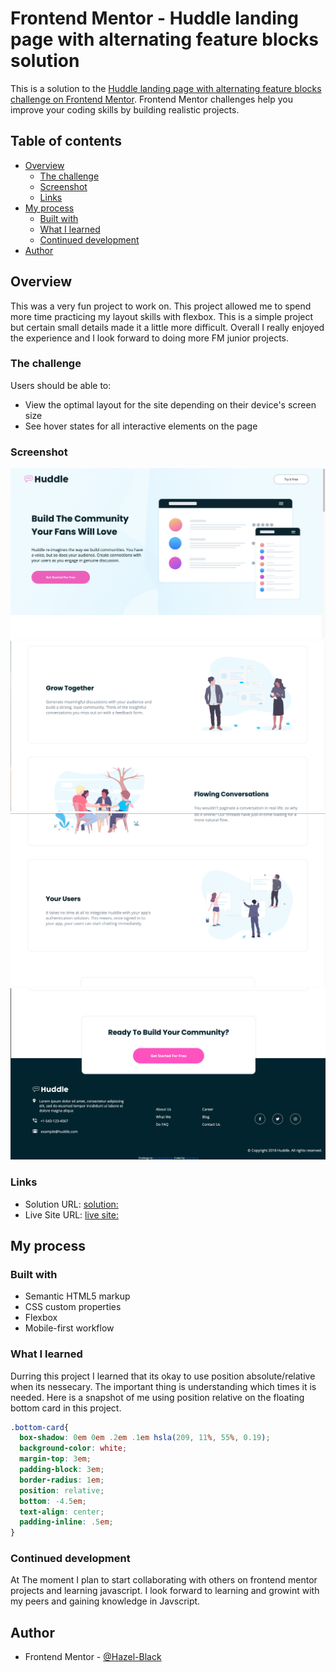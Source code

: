 # Frontend Mentor - Huddle landing page with alternating feature blocks solution

This is a solution to the [Huddle landing page with alternating feature blocks challenge on Frontend Mentor](https://www.frontendmentor.io/challenges/huddle-landing-page-with-alternating-feature-blocks-5ca5f5981e82137ec91a5100). Frontend Mentor challenges help you improve your coding skills by building realistic projects.

## Table of contents

- [Overview](#overview)
  - [The challenge](#the-challenge)
  - [Screenshot](#screenshot)
  - [Links](#links)
- [My process](#my-process)
  - [Built with](#built-with)
  - [What I learned](#what-i-learned)
  - [Continued development](#continued-development)
- [Author](#author)

## Overview

This was a very fun project to work on. This project allowed me to spend more time practicing my layout skills with flexbox. This is a simple project but certain small details made it a little more difficult. Overall I really enjoyed the experience and I look forward to doing more FM junior projects.

### The challenge

Users should be able to:

- View the optimal layout for the site depending on their device's screen size
- See hover states for all interactive elements on the page

### Screenshot

![](images/screenshot-1.png)
![](images/screenshot-2.png)
![](images/screenshot-3.png)
![](images/screenshot-4.png)

### Links

- Solution URL: [solution: ](https://www.frontendmentor.io/solutions/landing-page-html5-css-mobile-first-custom-css-properties-h7S9xbJ11P)
- Live Site URL: [live site: ](https://hazel-black.github.io/huddle-landing-page-with-alternating-feature-blocks-master/)

## My process

### Built with

- Semantic HTML5 markup
- CSS custom properties
- Flexbox
- Mobile-first workflow

### What I learned
Durring this project I learned that its okay to use position absolute/relative when its nessecary. The important thing is understanding which times it is needed. Here is a snapshot of me using position relative on the floating bottom card in this project.  

```css
.bottom-card{
  box-shadow: 0em 0em .2em .1em hsla(209, 11%, 55%, 0.19);
  background-color: white;
  margin-top: 3em;
  padding-block: 3em;
  border-radius: 1em;
  position: relative;
  bottom: -4.5em;
  text-align: center;
  padding-inline: .5em;
}
```

### Continued development
At The moment I plan to start collaborating with others on frontend mentor projects  and learning javascript. I look forward to learning and growint with my peers and gaining knowledge in Javscript.  



## Author

- Frontend Mentor - [@Hazel-Black](https://www.frontendmentor.io/profile/Hazel-Black)
